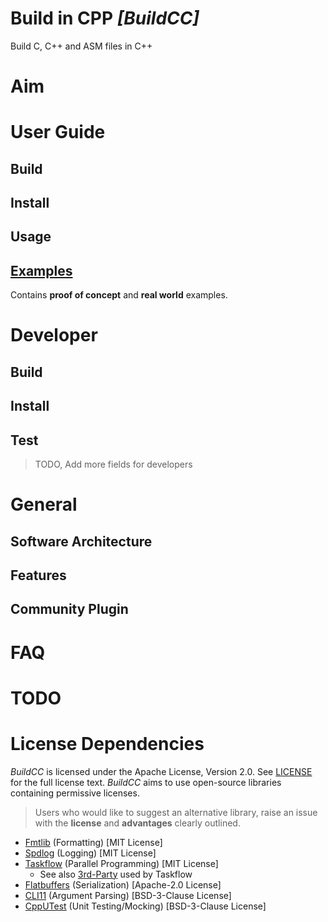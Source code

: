 # Build in CPP _[BuildCC]_

Build C, C++ and ASM files in C++

# Aim

# User Guide

## Build

## Install

## Usage

## [Examples](example/README.md)

Contains **proof of concept** and **real world** examples.

# Developer

## Build

## Install

## Test

> TODO, Add more fields for developers

# General

## Software Architecture

## Features

## Community Plugin

# FAQ

# TODO

# License Dependencies

_BuildCC_ is licensed under the Apache License, Version 2.0. See [LICENSE](LICENSE) for the full license text. _BuildCC_ aims to use open-source libraries containing permissive licenses. 

> Users who would like to suggest an alternative library, raise an issue with the **license** and **advantages** clearly outlined.

- [Fmtlib](https://github.com/fmtlib/fmt) (Formatting) [MIT License]
- [Spdlog](https://github.com/gabime/spdlog) (Logging) [MIT License]
- [Taskflow](https://github.com/taskflow/taskflow) (Parallel Programming) [MIT License]
  - See also [3rd-Party](https://github.com/taskflow/taskflow/tree/master/3rd-party) used by Taskflow
- [Flatbuffers](https://github.com/google/flatbuffers) (Serialization) [Apache-2.0 License]
- [CLI11](https://github.com/CLIUtils/CLI11) (Argument Parsing) [BSD-3-Clause License]
- [CppUTest](https://github.com/cpputest/cpputest) (Unit Testing/Mocking) [BSD-3-Clause License]
